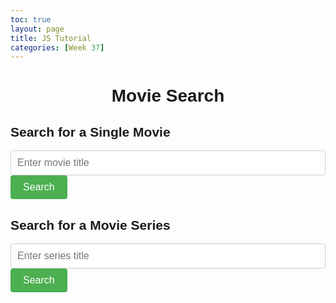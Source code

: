 ```yaml
---
toc: true
layout: page
title: JS Tutorial
categories: [Week 37]
---
```


<html>
<head>
  <link rel="stylesheet" type="text/css" href="https://cdn.datatables.net/1.10.25/css/jquery.dataTables.min.css">
    <style>
    body {
      font-family: Arial, sans-serif;
    }
    .container {
      max-width: 600px;
      margin: 0 auto;
      padding: 20px;
    }
    h1 {
      text-align: center;
    }
    form {
      margin-bottom: 20px;
    }
    input[type="text"] {
      width: 100%;
      padding: 10px;
      font-size: 16px;
      border-radius: 4px;
      border: 1px solid #ccc;
    }
    button {
      padding: 10px 20px;
      font-size: 16px;
      border-radius: 4px;
      background-color: #4CAF50;
      color: #fff;
      border: none;
      cursor: pointer;
    }
    .movie-container {
      margin-bottom: 20px;
    }
    .movie-series-table {
      width: 100%;
      border-collapse: collapse;
    }
    .movie-series-table th,
    .movie-series-table td {
      padding: 8px;
      text-align: left;
      border-bottom: 1px solid #ddd;
    }
    .movie-series-table th {
      background-color: #f2f2f2;
    }
  </style>
</head>
<body>
  <h1>Movie Search</h1>

  <h2>Search for a Single Movie</h2>
  <form id="movieForm">
    <input type="text" id="movieInput" placeholder="Enter movie title">
    <button type="submit">Search</button>
  </form>
  <div id="movieContainer"></div>

  <h2>Search for a Movie Series</h2>
  <form id="seriesForm">
    <input type="text" id="seriesInput" placeholder="Enter series title">
    <button type="submit">Search</button>
  </form>
  <div id="seriesContainer"></div>

  <script src="https://code.jquery.com/jquery-3.6.0.min.js"></script>
  <script src="https://cdn.datatables.net/1.10.25/js/jquery.dataTables.min.js"></script>
  <script>
    function fetchMovieData(movieTitle) {
      var apiUrl = "https://api.themoviedb.org/3/search/movie?api_key=5f87798890b72c6ac53b262ba43ed8c6&query=" + movieTitle;
      var request = new XMLHttpRequest(); // XMLHttpRequest used to request data from a server
      request.open("GET", apiUrl, true);  // type of request, the url, true is asynchronous (does not have to wait for server response) and false is synchronous
      request.onload = function() {
        if (request.status >= 200 && request.status < 400) { // if request is successful
          var data = JSON.parse(request.responseText); // converts the JSON string from the API into a JS variable
          displayMovieData(data);
        } else {
          document.getElementById("movieContainer").textContent = "Error fetching movie data.";
        }
      };
      request.onerror = function() {
        document.getElementById("movieContainer").textContent = "Error fetching movie data.";
      };
      request.send();
    }
    function displayMovieData(data) {
      if (data.results && data.results.length > 0) {
        var movie = data.results[0]; // extract relevant info            substring() extracts characters within the identified indices
        var movieInfo = "<h2>" + movie.title + " (" + movie.release_date.substring(0, 4) + ")</h2>"; // At the top, it will display the movie name and the year released
        movieInfo += "<img src='https://image.tmdb.org/t/p/w500" + movie.poster_path + "' alt='Movie Poster'><br>"; // image of the movie
        movieInfo += "<p><strong>Original Title:</strong> " + movie.original_title + "</p>";  // original title of the movie
        movieInfo += "<p><strong>Overview:</strong> " + movie.overview + "</p>";  // summary of the movie plot
        movieInfo += "<p><strong>Popularity:</strong> " + movie.popularity + "</p>"; // the popularity is determined by the API provider - TMDB
        movieInfo += "<p><strong>Vote Average:</strong> " + movie.vote_average + "</p>"; // Average rating out of 10 - higher is better
        movieInfo += "<p><strong>Original Language:</strong> " + movie.original_language + "</p>"; // Original language of the movie
        movieInfo += "<p><strong>Release Date:</strong> " + movie.release_date + "</p>"; // original release date
        movieInfo += "<p><strong>Vote Count:</strong> " + movie.vote_count + "</p>"; // How many people voted for the movie
        movieInfo += "<p><strong>Genre(s):</strong> " + getGenres(movie.genre_ids) + "</p>"; // the different genres in an array is sent to a helper function
        document.getElementById("movieContainer").innerHTML = movieInfo; // displays the data on the page
      } else {
        document.getElementById("movieContainer").textContent = "Movie not found.";
      }
    }
    function getGenres(genreIds) { // takes in an array as an input
      var genreNames = {
        28: "Action",
        12: "Adventure",
        16: "Animation",
        35: "Comedy",
        80: "Crime",
        99: "Documentary",
        18: "Drama",
        10751: "Family",
        14: "Fantasy",
        36: "History",
        27: "Horror",
        10402: "Music",
        9648: "Mystery",
        10749: "Romance",
        878: "Science Fiction",
        10770: "TV Movie",
        53: "Thriller",
        10752: "War",
        37: "Western"
      };
      var genres = []; // new empty list
      genreIds.forEach(function(genreId) { // similar to for loop, iterates over each element and for each one executes the function
        if (genreNames[genreId]) { // if the element in the array is in the genres dict
          genres.push(genreNames[genreId]); // adds tht element into new list using push
        }
      });
      return genres.join(", ");
    }
    document.getElementById("movieForm").addEventListener("submit", function(event) { // when form is submitted, the data is displayed
      event.preventDefault();
      var movieTitle = document.getElementById("movieInput").value;
      fetchMovieData(movieTitle);
    });
    function fetchMovieSeriesData(seriesTitle) {
      var apiUrl = "https://api.themoviedb.org/3/search/movie?api_key=5f87798890b72c6ac53b262ba43ed8c6&query=" + encodeURIComponent(seriesTitle); 
      var request = new XMLHttpRequest(); // requests data
      request.open("GET", apiUrl, true); // fetches the data from the url
      request.onload = function() { 
        if (request.status === 200) { // if request is successful - more specific than before
          var data = JSON.parse(request.responseText); // JS variable from JSON data
          fetchSeriesMovieData(data);
        } else {
          document.getElementById("seriesContainer").textContent = "Error fetching movie series data.";
        }
      };
      request.onerror = function() {
        document.getElementById("seriesContainer").textContent = "Error fetching movie series data.";
      };
      request.send();
    }
    function fetchSeriesMovieData(data) {
      if (data.results && data.results.length > 0) { // checks that data contains info and is not empty
        var movieSeries = data.results;
        var creditsDataPromises = movieSeries.map(function(movie) { // creates an array of promises, which each fetch data for a movie in the series through a separate API request
          var apiUrl = "https://api.themoviedb.org/3/movie/" + movie.id + "/credits?api_key=5f87798890b72c6ac53b262ba43ed8c6";
          return fetch(apiUrl).then(function(response) { // each request from each promise
            return response.json();
          });
        });
        Promise.all(creditsDataPromises).then(function(creditsData) { // All promises are resolved and a new function is called with the movies series and the data
          displayMovieSeriesData(movieSeries, creditsData);  
        }).catch(function(error) { // if an error appears
          document.getElementById("seriesContainer").textContent = "Error fetching movie series data.";
        });
      } else {
        document.getElementById("seriesContainer").textContent = "No movie series found.";
      }
    }
    function displayMovieSeriesData(movieSeries, creditsData) {
      var table = document.createElement("table"); // creates a JS table
      table.classList.add("movie-series-table"); // styles the table
      var tableHeader = table.createTHead(); // a header is created 
      var headerRow = tableHeader.insertRow(); // Rows are added to the table
      var columns = ["Title", "Popularity", "Vote Count", "Vote Average", "Poster"]; // column titles
      for (var i = 0; i < columns.length; i++) { // iterates through column array and continues until i is greater than length of columns
      // basically, rows are created for every column
        var th = document.createElement("th"); // rows are added underneath the headers
        th.textContent = columns[i]; // data is added to the rows
        headerRow.appendChild(th); // the rows are displayed
      }
      var tableBody = table.createTBody(); // the body of the table is created
      for (var j = 0; j < movieSeries.length; j++) { // another for loop but iterates through the data
      // this way, every single row with contain data since the loop stops once all the data is iterated through
        var movie = movieSeries[j]; // the data is assigned to a variable
        var row = tableBody.insertRow(); // rows are added to the body
        var titleCell = row.insertCell(); 
        titleCell.textContent = movie.title; // the title is displayed in new cells at the rows
        var popularityCell = row.insertCell();
        popularityCell.textContent = movie.popularity; // the popularity is displayed
        var voteCountCell = row.insertCell();
        voteCountCell.textContent = movie.vote_count; // the vote count is displayed
        var voteAverageCell = row.insertCell();
        voteAverageCell.textContent = movie.vote_average; // the vote average is displayed
        var posterCell = row.insertCell();
        var posterImage = document.createElement("img"); // An image element is created
        posterImage.src = "https://image.tmdb.org/t/p/w200" + movie.poster_path; // the image is shown
        posterImage.alt = "Movie Poster"; // if image is not shown
        posterCell.appendChild(posterImage); // the image is displayed on the table
      }
      document.getElementById("seriesContainer").appendChild(table); // the table is displayed on the website
      $('.movie-series-table').DataTable(); // initializes the DataTables plugin - enables sorting and searching
  } 
    document.getElementById("seriesForm").addEventListener("submit", function(event) { // when the second form is submitted, the table is displaysed
      event.preventDefault();
      var seriesTitle = document.getElementById("seriesInput").value;
      fetchMovieSeriesData(seriesTitle);
    });
  </script>
</body>
</html>

